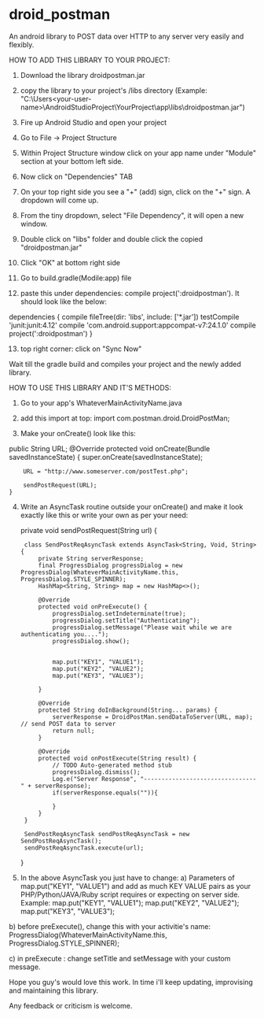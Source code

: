 # droid_postman
An android library to POST data over HTTP to any server very easily and flexibly.

HOW TO ADD THIS LIBRARY TO YOUR PROJECT:

1) Download the library droidpostman.jar

2) copy the library to your project's /libs directory (Example: "C:\Users\<your-user-name>\AndroidStudioProject\YourProject\app\libs\droidpostman.jar")

3) Fire up Android Studio and open your project

4) Go to File -> Project Structure

5) Within Project Structure window click on your app name under "Module" section at your bottom left side.

6) Now click on "Dependencies" TAB

7) On your top right side you see a "+" (add) sign, click on the "+" sign. A dropdown will come up.

8) From the tiny dropdown, select "File Dependency", it will open a new window.

9) Double click on "libs" folder and double click the copied "droidpostman.jar"

10) Click "OK" at bottom right side

11) Go to build.gradle(Modile:app) file

12) paste this under dependencies: compile project(':droidpostman'). It should look like the below:

dependencies {
    compile fileTree(dir: 'libs', include: ['*.jar'])
    testCompile 'junit:junit:4.12'
    compile 'com.android.support:appcompat-v7:24.1.0'
    compile project(':droidpostman')
}

13) top right corner: click on "Sync Now" 

Wait till the gradle build and compiles your project and the newly added library.



HOW TO USE THIS LIBRARY AND IT'S METHODS:

1) Go to your app's WhateverMainActivityName.java

2) add this import at top: import com.postman.droid.DroidPostMan;

3) Make your onCreate() look like this: 

public String URL;
@Override
    protected void onCreate(Bundle savedInstanceState) {
        super.onCreate(savedInstanceState);

        URL = "http://www.someserver.com/postTest.php";

        sendPostRequest(URL);
    }
    
4) Write an AsyncTask routine outside your onCreate() and make it look exactly like this or write your own as per your need:


    private void sendPostRequest(String url) {

        class SendPostReqAsyncTask extends AsyncTask<String, Void, String> {
            private String serverResponse;
            final ProgressDialog progressDialog = new ProgressDialog(WhateverMainActivityName.this, ProgressDialog.STYLE_SPINNER);
            HashMap<String, String> map = new HashMap<>();

            @Override
            protected void onPreExecute() {
                progressDialog.setIndeterminate(true);
                progressDialog.setTitle("Authenticating");
                progressDialog.setMessage("Please wait while we are authenticating you....");
                progressDialog.show();


                map.put("KEY1", "VALUE1");
                map.put("KEY2", "VALUE2");
                map.put("KEY3", "VALUE3");

            }

            @Override
            protected String doInBackground(String... params) {
                serverResponse = DroidPostMan.sendDataToServer(URL, map); // send POST data to server
                return null;
            }

            @Override
            protected void onPostExecute(String result) {
                // TODO Auto-generated method stub
                progressDialog.dismiss();
                Log.e("Server Response", "--------------------------------" + serverResponse);
                if(serverResponse.equals("")){

                }
            }
        }

        SendPostReqAsyncTask sendPostReqAsyncTask = new SendPostReqAsyncTask();
        sendPostReqAsyncTask.execute(url);
    }


5) In the above AsyncTask you just have to change: 
  a) Parameters of map.put("KEY1", "VALUE1") and add as much KEY VALUE pairs as your PHP/Python/JAVA/Ruby script requires or expecting on server side. Example: 
                  map.put("KEY1", "VALUE1");
                  map.put("KEY2", "VALUE2");
                  map.put("KEY3", "VALUE3");
  
  b) before preExecute(), change this with your activitie's name: 
      ProgressDialog(WhateverMainActivityName.this, ProgressDialog.STYLE_SPINNER);
      
  c) in preExecute : change setTitle and setMessage with your custom message.
  
  
  
  
  Hope you guy's would love this work. In time i'll keep updating, improvising and maintaining this library.
  
  Any feedback or criticism is welcome.
